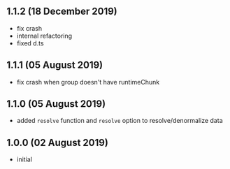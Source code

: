 ## 1.1.2 (18 December 2019)

* fix crash
* internal refactoring
* fixed d.ts

## 1.1.1 (05 August 2019)

* fix crash when group doesn't have runtimeChunk

## 1.1.0 (05 August 2019)

* added `resolve` function and `resolve` option to resolve/denormalize data

## 1.0.0 (02 August 2019)

* initial
